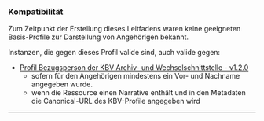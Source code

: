 ### Kompatibilität

Zum Zeitpunkt der Erstellung dieses Leitfadens waren keine geeigneten Basis-Profile zur Darstellung von Angehörigen bekannt.

Instanzen, die gegen dieses Profil valide sind, auch valide gegen:
 * [Profil Bezugsperson der KBV Archiv- und Wechselschnittstelle - v1.2.0](https://simplifier.net/pvs-archivierungs-undwechselschnittstelle/kbvprawbezugsperson)
   * sofern für den Angehörigen mindestens ein Vor- und Nachname angegeben wurde.   
   * wenn die Ressource einen Narrative enthält und in den Metadaten die Canonical-URL des KBV-Profile angegeben wird

---


